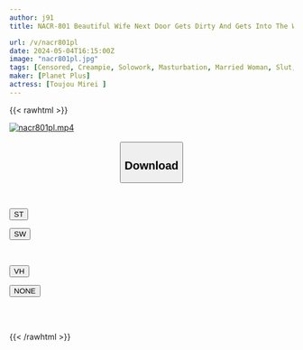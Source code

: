 ```yaml
---
author: j91
title: NACR-801 Beautiful Wife Next Door Gets Dirty And Gets Into The Wrong Room "I'm Home~!" Mio Tojo

url: /v/nacr801pl
date: 2024-05-04T16:15:00Z
image: "nacr801pl.jpg"
tags: [Censored, Creampie, Solowork, Masturbation, Married Woman, Slut, Slender	]
maker: [Planet Plus]
actress: [Toujou Mirei ]
---
```



{{< rawhtml >}}

<div class="video" data-videoid="apGM78Vv77Tx8br">
    <a href="javascript:;">
        <img src="/v/nacr801pl/nacr801pl.jpg" width="WIDTH" height="HEIGHT" alt="nacr801pl.mp4" loading="lazy">
    </a>
</div>

<script type="text/javascript" src="https://j91.asia/asset/on-demand-st.js"></script>

<br>
  <link rel="stylesheet" href="https://j91.asia/asset/bs5.css">
  
  <center>
  <button class="btn btn-primary" type="button" data-bs-toggle="collapse" data-bs-target=".multi-collapse" aria-expanded="false" aria-controls="multiCollapseExample1 multiCollapseExample2"><h2>Download</h2></button></center>
</p>
<div class="row">
  <div class="col">
    <div class="collapse multi-collapse" id="multiCollapseExample1">
      <div class="card card-body">
	      	      <br>
<div class="buttons">  
<p><a href="https://streamtape.to/v/apGM78Vv77Tx8br" target="_blank"><button class="btn-hover color-3"><i class="fa fa-download"></i> ST</button></a></p>
<p><a href="https://asnwish.com/nd8orwj7b3ub" target="_blank"><button class="btn-hover color-2"><i class="fa fa-download"></i> SW</button></a></p></div>
    </div>
  </div>
</div>
  <div class="col">
    <div class="collapse multi-collapse" id="multiCollapseExample2">
      <div class="card card-body">
	      <br>
<div class="buttons">
<p><a href="https://vidhidevip.com/file/qfthz5c9lw4n"><button class="btn-hover color-8"><i class="fa fa-download"></i> VH</button></a></p>
<p><a href="javascript:;"><button class="btn-hover color-9"><i class="fa fa-download"></i> NONE</button></a></p></div>
<br><br>
      </div>
    </div>
  </div>
</div>

{{< /rawhtml >}}